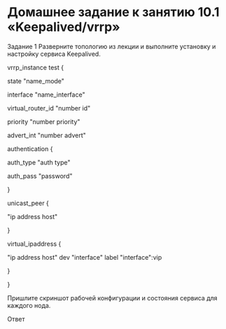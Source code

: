 # Домашнее задание к занятию 10.1 «Keepalived/vrrp»

Задание 1
Разверните топологию из лекции и выполните установку и настройку сервиса Keepalived.

vrrp_instance test {

state "name_mode"

interface "name_interface"

virtual_router_id "number id"

priority "number priority"

advert_int "number advert"

authentication {

auth_type "auth type"

auth_pass "password"

}

unicast_peer {

"ip address host"

}

virtual_ipaddress {

"ip address host" dev "interface" label "interface":vip

}

}

Пришлите скриншот рабочей конфигурации и состояния сервиса для каждого нода.

Ответ
